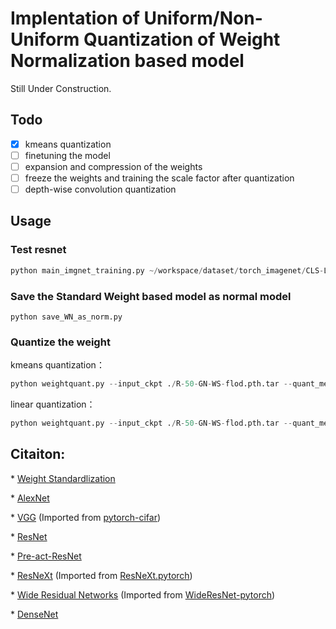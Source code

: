 # Implentation of Uniform/Non-Uniform Quantization of Weight Normalization based model

Still Under Construction.

## Todo

- [x] kmeans quantization
- [ ] finetuning the model
- [ ] expansion and compression of the weights
- [ ] freeze the weights and training the scale factor after quantization
- [ ] depth-wise convolution quantization

## Usage

### Test resnet

```python
python main_imgnet_training.py ~/workspace/dataset/torch_imagenet/CLS-LOC/ -a resnet --pretrained  --resume ./R-50-GN-WS.pth.tar -e --dist-url 'tcp://127.0.0.1:8888' --dist-backend 'nccl' --multiprocessing-distributed --world-size 1 --rank 0
```

### Save the Standard Weight based model as normal model

```
python save_WN_as_norm.py
```

### Quantize the weight

kmeans quantization：

```python
python weightquant.py --input_ckpt ./R-50-GN-WS-flod.pth.tar --quant_method kmeans --output_ckpt ./R-50-GN-WS-q --weight_bits 4 --n_sample 10000
```

linear quantization：

```python
python weightquant.py --input_ckpt ./R-50-GN-WS-flod.pth.tar --quant_method linear --output_ckpt ./R-50-GN-WS-q --weight_bits 4
```



## Citaiton:

\* [Weight Standardlization](https://arxiv.org/abs/1903.10520)

\* [AlexNet](https://arxiv.org/abs/1404.5997)

\* [VGG](https://arxiv.org/abs/1409.1556) (Imported from [pytorch-cifar](https://github.com/kuangliu/pytorch-cifar))

\* [ResNet](https://arxiv.org/abs/1512.03385)

\* [Pre-act-ResNet](https://arxiv.org/abs/1603.05027)

\* [ResNeXt](https://arxiv.org/abs/1611.05431) (Imported from [ResNeXt.pytorch](https://github.com/prlz77/ResNeXt.pytorch))

\* [Wide Residual Networks](http://arxiv.org/abs/1605.07146) (Imported from [WideResNet-pytorch](https://github.com/xternalz/WideResNet-pytorch))

\* [DenseNet](https://arxiv.org/abs/1608.06993)
